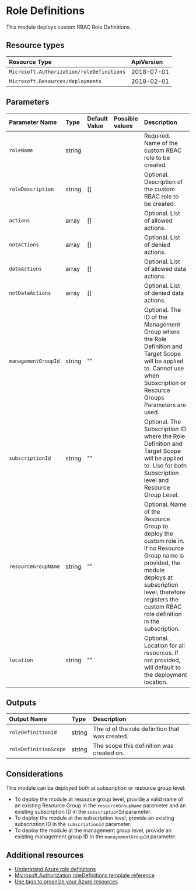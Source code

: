 # Role Definitions

This module deploys custom RBAC Role Definitions.

## Resource types

|Resource Type|ApiVersion|
|:--|:--|
|`Microsoft.Authorization/roleDefinitions`|2018-07-01|
|`Microsoft.Resources/deployments`|2018-02-01|

## Parameters

| Parameter Name | Type | Default Value | Possible values | Description |
| :-             | :-   | :-            | :-              | :-          |
| `roleName` | string | | | Required. Name of the custom RBAC role to be created.
| `roleDescription` | string | [] | | Optional. Description of the custom RBAC role to be created.
| `actions` | array | [] | | Optional. List of allowed actions.
| `notActions` | array | [] | | Optional. List of denied actions.
| `dataActions` | array | [] | | Optional. List of allowed data actions.
| `notDataActions` | array | [] | | Optional. List of denied data actions.
| `managementGroupId` | string | "" | | Optional. The ID of the Management Group where the Role Definition and Target Scope will be applied to. Cannot use when Subscription or Resource Groups Parameters are used.
| `subscriptionId`    | string | ""            |                 | Optional. The Subscription ID where the Role Definition and Target Scope will be applied to. Use for both Subscription level and Resource Group Level.
| `resourceGroupName` | string | "" | | Optional. Name of the Resource Group to deploy the custom role in. If no Resource Group name is provided, the module deploys at subscription level, therefore registers the custom RBAC role definition in the subscription.
| `location` | string | "" | | Optional. Location for all resources. If not provided, will default to the deployment location.

## Outputs

| Output Name | Type | Description |
| :-- | :-- | :-- |
| `roleDefinitionId` | string | The id of the role definition that was created. |
| `roleDefinitionScope` | string | The scope this definition was created on. |

## Considerations

This module can be deployed both at subscription or resource group level:

- To deploy the module at resource group level, provide a valid name of an existing Resource Group in the `resourceGroupName` parameter and an existing subscription ID in the `subscriptionId` parameter.
- To deploy the module at the subscription level, provide an existing subscription ID in the `subscriptionId` parameter.
- To deploy the module at the management group level, provide an existing management group ID in the `managementGroupId` parameter.

## Additional resources

- [Understand Azure role definitions](https://docs.microsoft.com/en-us/azure/role-based-access-control/role-definitions)
- [Microsoft.Authorization roleDefinitions template reference](https://docs.microsoft.com/en-us/azure/templates/microsoft.authorization/2018-01-01-preview/roledefinitions)
- [Use tags to organize your Azure resources](https://docs.microsoft.com/en-us/azure/azure-resource-manager/resource-group-using-tags)